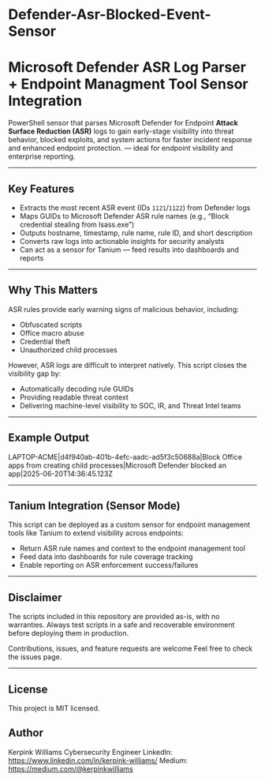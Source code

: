# Defender-Asr-Blocked-Event-Sensor
# Microsoft Defender ASR Log Parser + Endpoint Managment Tool Sensor Integration

PowerShell sensor that parses Microsoft Defender for Endpoint **Attack Surface Reduction (ASR)** logs to gain early-stage visibility into threat behavior, blocked exploits, and system actions for faster incident response and enhanced endpoint protection. — ideal for endpoint visibility and enterprise reporting.

---

## Key Features

- Extracts the most recent ASR event (IDs `1121`/`1122`) from Defender logs
- Maps GUIDs to Microsoft Defender ASR rule names (e.g., “Block credential stealing from lsass.exe”)
- Outputs hostname, timestamp, rule name, rule ID, and short description
- Converts raw logs into actionable insights for security analysts
- Can act as a sensor for Tanium — feed results into dashboards and reports

---

## Why This Matters

ASR rules provide early warning signs of malicious behavior, including:

- Obfuscated scripts
- Office macro abuse
- Credential theft
- Unauthorized child processes

However, ASR logs are difficult to interpret natively. This script closes the visibility gap by:

- Automatically decoding rule GUIDs
- Providing readable threat context
- Delivering machine-level visibility to SOC, IR, and Threat Intel teams

---

## Example Output
LAPTOP-ACME|d4f940ab-401b-4efc-aadc-ad5f3c50688a|Block Office apps from creating child processes|Microsoft Defender blocked an app|2025-06-20T14:36:45.123Z

---

## Tanium Integration (Sensor Mode)

This script can be deployed as a custom sensor for endpoint management tools like Tanium to extend visibility across endpoints:

- Return ASR rule names and context to the endpoint management tool
- Feed data into dashboards for rule coverage tracking
- Enable reporting on ASR enforcement success/failures

---

## Disclaimer
The scripts included in this repository are provided as-is, with no warranties. Always test scripts in a safe and recoverable environment before deploying them in production.

Contributions, issues, and feature requests are welcome
Feel free to check the issues page.

---

## License
This project is MIT licensed.

## Author
Kerpink Williams Cybersecurity Engineer LinkedIn: https://www.linkedin.com/in/kerpink-williams/ Medium: https://medium.com/@kerpinkwilliams

